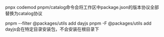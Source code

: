 pnpx codemod pnpm/catalog命令会将工作区中package.json的版本协议全部替换为catalog协议

pnpm --filter @packages/utils add dayjs
pnpm -F @packages/utils add dayjs会在特定目录安装包，不会安装在根目录下